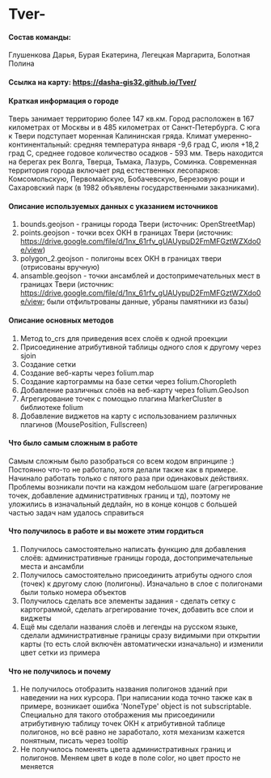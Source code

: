 # Tver-
#### Состав команды:
Глушенкова Дарья, Бурая Екатерина, Легецкая Маргарита, Болотная Полина
#### Ссылка на карту: https://dasha-gis32.github.io/Tver/
#### Краткая информация о городе
Тверь занимает территорию более 147 кв.км. Город расположен в 167 километрах от Москвы и в 485 километрах от Санкт-Петербурга. С юга к Твери подступает моренная Калининская гряда. Климат умеренно-континентальный: средняя температура января -9,6 град С, июля +18,2 град С, среднее годовое количество осадков - 593 мм. Тверь находится на берегах рек Волга, Тверца, Тьмака, Лазурь, Соминка. Современная территория города включает ряд естественных лесопарков: Комсомольскую, Первомайскую, Бобачевскую, Березовую рощи и Сахаровский парк (в 1982 объявлены государственными заказниками).
#### Описание используемых данных с указанием источников
1. bounds.geojson - границы города Твери (источник: OpenStreetMap)
2. points.geojson - точки всех ОКН в границах Твери (источник: https://drive.google.com/file/d/1nx_61rfv_gUAUypuD2FmMFGztWZXdo0e/view) 
3. polygon_2.geojson - полигоны всех ОКН в границах твери (отрисованы вручную)
4. ansamble.geojson - точки ансамблей и достопримечательных мест в границах Твери (источник: https://drive.google.com/file/d/1nx_61rfv_gUAUypuD2FmMFGztWZXdo0e/view; были отфильтрованы данные, убраны памятники из базы) 
#### Описание основных методов
1. Метод to_crs для приведения всех слоёв к одной проекции
2. Присоединение атрибутивной таблицы одного слоя к другому через sjoin
3. Создание сетки
4. Создание веб-карты через folium.map
5. Создание картограммы на базе сетки через folium.Choropleth
6. Добавление различных слоёв на веб-карту через folium.GeoJson
7. Агрегирование точек с помощью плагина MarkerCluster в библиотеке folium
8. Добавление виджетов на карту с использованием различных плагинов (MousePosition, Fullscreen)
#### Что было самым сложным в работе
Самым сложным было разобраться со всем кодом впринципе :) Постоянно что-то не работало, хотя делали также как в примере. Начинало работать только с пятого раза при одинаковых действиях. Проблемы возникали почти на каждом небольшом шаге (агрегирование точек, добавление административных границ и тд), поэтому не уложились в изначальный дедлайн, но в конце концов с большей частью задач нам удалось справиться
#### Что получилось в работе и вы можете этим гордиться
1. Получилось самостоятельно написать функцию для добавления слоёв: административные границы города, достопримечательные места и ансамбли
2. Получилось самостоятельно присоединить атрибуты одного слоя (точек) к другому слою (полигоны). Изначально в слое с полигонами были только номера объектов
3. Получилось сделать все элементы задания - сделать сетку с картограммой, сделать агрегирование точек, добавить все слои и виджеты
4. Ещё мы сделали названия слоёв и легенды на русском языке, сделали административные границы сразу видимыми при открытии карты (то есть слой включён автоматически изначально) и изменили цвет сетки из примера
#### Что не получилось и почему
1. Не получилось отобразить названия полигонов зданий при наведении на них курсора. При написании кода точно также как в примере, возникает ошибка 'NoneType' object is not subscriptable. Специально для такого отображения мы присоединили атрибутивную таблицу точек ОКН к атрибутивной таблице полигонов, но всё равно не заработало, хотя механизм кажется понятным, писать через tooltip 
2. Не получилось поменять цвета административных границ и полигонов. Меняем цвет в коде в поле color, но цвет просто не меняется
